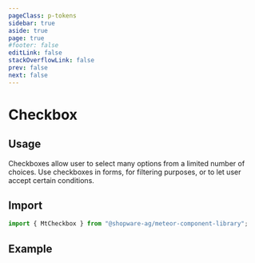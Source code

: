 ```yaml
---
pageClass: p-tokens
sidebar: true
aside: true
page: true
#footer: false
editLink: false
stackOverflowLink: false
prev: false
next: false
---
```


<script setup>
  import  SwagStorybookIframe  from '../../components/storybook/SwagStorybookIframe.vue'
</script>

# Checkbox

## Usage

Checkboxes allow user to select many options from a limited number of choices. Use checkboxes in forms, for filtering purposes, or to let user accept certain conditions.

## Import

```js
import { MtCheckbox } from "@shopware-ag/meteor-component-library";
```

## Example

<SwagStorybookIframe group="form" component="mt-checkbox"></SwagStorybookIframe>
